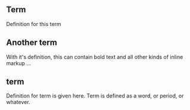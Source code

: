 ## Term
Definition for this term

## Another term
With it's definition, this can contain bold text
and all other kinds of inline markup ...

## term 

Definition for term is given here. Term is defined as a word, or period, or whatever. 